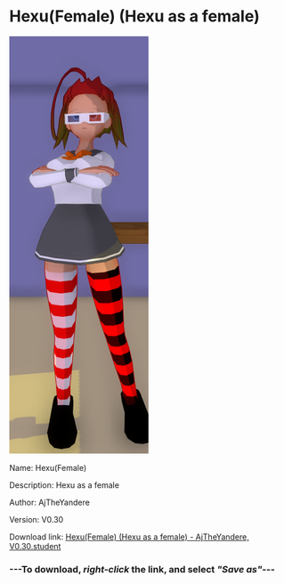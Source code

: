 # Hexu(Female) (Hexu as a female)

<img src = "https://raw.githubusercontent.com/Arbiter1223/Daigaku-Gurashi-Custom-Students/master/Students/Files/Hexu(Female)%20(Hexu%20as%20a%20female).png">

Name: Hexu(Female)

Description: Hexu as a female

Author: AjTheYandere

Version: V0.30

Download link: <a href="https://raw.githubusercontent.com/Arbiter1223/Daigaku-Gurashi-Custom-Students/master/Students/Files/Hexu(Female)%20(Hexu%20as%20a%20female)%20-%20AjTheYandere%2C%20V0.30.student">Hexu(Female) (Hexu as a female) - AjTheYandere, V0.30.student</a>

### ---**To download, _right-click_ the link, and select _"Save as"_**---
